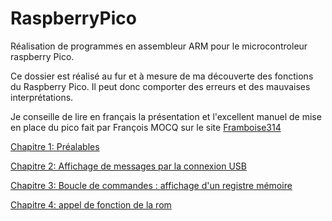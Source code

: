 # RaspberryPico
Réalisation de programmes en assembleur ARM pour le microcontroleur raspberry Pico. <br>

Ce dossier est réalisé au fur et à mesure de ma découverte des fonctions du Raspberry Pico. Il peut donc comporter des erreurs et des mauvaises interprétations.

Je conseille de lire en français la présentation et l'excellent manuel de mise en place du pico fait par François MOCQ sur le site [Framboise314](https://www.framboise314.fr/raspberry-pi-pico-la-carte-microcontroleur-de-la-fondation/)


[Chapitre 1: Préalables](https://github.com/vincentARM/RaspberryPico/tree/main/Chapitre001)

[Chapitre 2: Affichage de messages par la connexion USB](https://github.com/vincentARM/RaspberryPico/tree/main/Chapitre002)

[Chapitre 3: Boucle de commandes : affichage d'un registre mémoire](https://github.com/vincentARM/RaspberryPico/tree/main/Chapitre003)

[Chapitre 4: appel de fonction de la rom](https://github.com/vincentARM/RaspberryPico/tree/main/Chapitre004)
